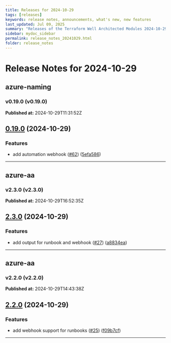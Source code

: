 ```yaml
---
title: Releases for 2024-10-29
tags: [releases]
keywords: release notes, announcements, what's new, new features
last_updated: Jul 09, 2025
summary: "Releases of the Terraform Well Architected Modules 2024-10-29"
sidebar: mydoc_sidebar
permalink: release_notes_20241029.html
folder: release_notes
---
```


# Release Notes for 2024-10-29

## azure-naming
### v0.19.0 (v0.19.0)
**Published at:** 2024-10-29T11:31:52Z

## [0.19.0](https://github.com/CloudNationHQ/terraform-azure-naming/compare/v0.18.1...v0.19.0) (2024-10-29)


### Features

* add automation webhook ([#62](https://github.com/CloudNationHQ/terraform-azure-naming/issues/62)) ([5efa586](https://github.com/CloudNationHQ/terraform-azure-naming/commit/5efa586dac1240bffb8142d8f9afaa562555032a))

---

## azure-aa
### v2.3.0 (v2.3.0)
**Published at:** 2024-10-29T16:52:35Z

## [2.3.0](https://github.com/CloudNationHQ/terraform-azure-aa/compare/v2.2.0...v2.3.0) (2024-10-29)


### Features

* add output for runbook and webhook ([#27](https://github.com/CloudNationHQ/terraform-azure-aa/issues/27)) ([a8834ea](https://github.com/CloudNationHQ/terraform-azure-aa/commit/a8834ea23dc73013debd07e6330a87ada2535342))

---

## azure-aa
### v2.2.0 (v2.2.0)
**Published at:** 2024-10-29T14:43:38Z

## [2.2.0](https://github.com/CloudNationHQ/terraform-azure-aa/compare/v2.1.0...v2.2.0) (2024-10-29)


### Features

* add webhook support for runbooks ([#25](https://github.com/CloudNationHQ/terraform-azure-aa/issues/25)) ([f09b7cf](https://github.com/CloudNationHQ/terraform-azure-aa/commit/f09b7cffe5138e60befe2d94e057d4592d42a2ef))

---

